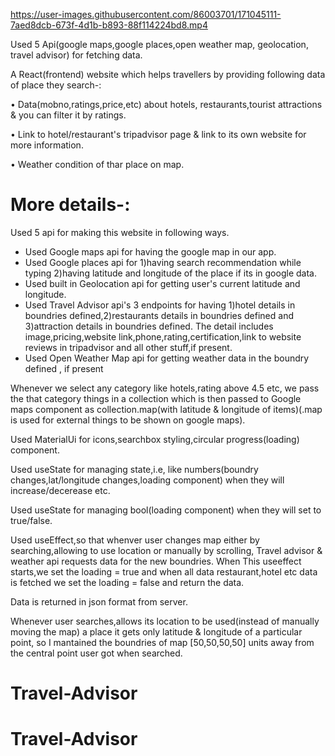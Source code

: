 

https://user-images.githubusercontent.com/86003701/171045111-7aed8dcb-673f-4d1b-b893-88f114224bd8.mp4





Used 5 Api(google maps,google places,open weather map, geolocation, travel advisor) for fetching data.

A React(frontend) website which helps travellers by providing following data of place they search-:

• Data(mobno,ratings,price,etc) about hotels, restaurants,tourist attractions & you can filter it by ratings.

• Link to hotel/restaurant's tripadvisor page & link to its own website for more information.

• Weather condition of thar place on map.


# More details-:
Used 5 api for making this website in following ways.
* Used Google maps api for having the google map in our app.
* Used Google places api for 1)having search recommendation while typing  2)having latitude and longitude of the place if its in google data.
* Used built in Geolocation api for getting user's current latitude and longitude.
* Used Travel Advisor api's 3 endpoints for having 1)hotel details in boundries defined,2)restaurants details in boundries defined and 3)attraction details in boundries defined. The detail includes image,pricing,website link,phone,rating,certification,link to website reviews in tripadvisor and all other stuff,if present.
* Used Open Weather Map api for getting weather data in the boundry defined , if present


Whenever we select any category like hotels,rating above 4.5 etc, we pass the that category things in a collection which is then passed to Google maps component as collection.map(with latitude & longitude of items)(.map is used for external things to be shown on google maps).

Used MaterialUi for icons,searchbox styling,circular progress(loading) component.


Used useState for managing state,i.e, like numbers(boundry changes,lat/longitude changes,loading component) when they will increase/decerease etc.

Used useState for managing bool(loading component) when they will set to true/false.

Used useEffect,so that whenver user changes map either by searching,allowing to use location or manually by scrolling, Travel advisor & weather api requests data for the new boundries. When This useeffect starts,we set the loading = true and when all data restaurant,hotel etc data is fetched we set the loading = false and return the data.

Data is returned in json format from server.

Whenever user searches,allows its location to be used(instead of manually moving the map) a place it gets only latitude & longitude of a particular point, so I mantained the boundries of map [50,50,50,50] units away from the central point user got when searched.
# Travel-Advisor
# Travel-Advisor
